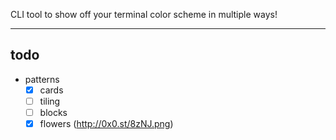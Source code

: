 CLI tool to show off your terminal color scheme in multiple ways!

---

## todo
- patterns
    - [x] cards
    - [ ] tiling 
    - [ ] blocks
    - [x] flowers (http://0x0.st/8zNJ.png)
